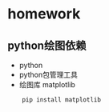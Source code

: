 # homework

## python绘图依赖
* python
* python包管理工具
* 绘图库 matplotlib
```
    pip install matplotlib
```
